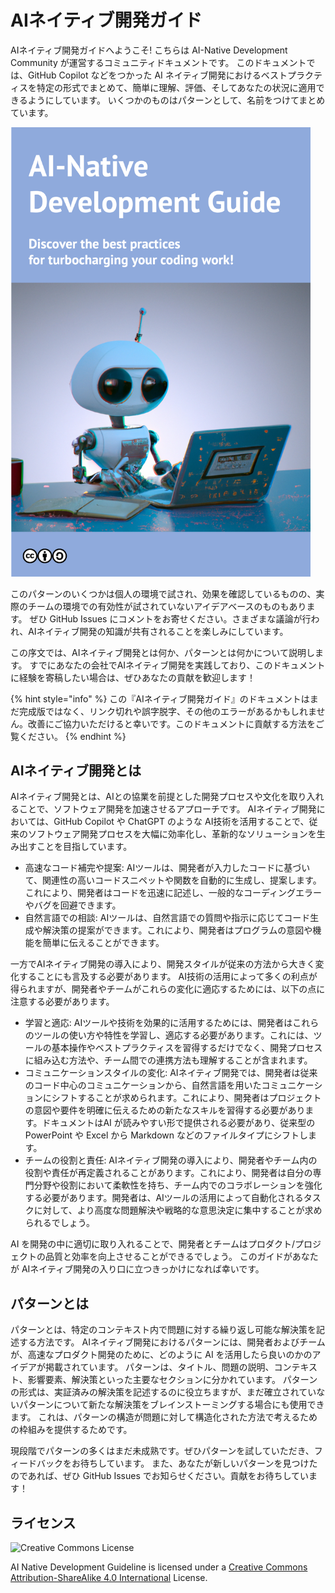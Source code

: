# AIネイティブ開発ガイド

AIネイティブ開発ガイドへようこそ!
こちらは AI-Native Development Community が運営するコミュニティドキュメントです。
このドキュメントでは、GitHub Copilot などをつかった AI ネイティブ開発におけるベストプラクティスを特定の形式でまとめて、簡単に理解、評価、そしてあなたの状況に適用できるようにしています。
いくつかのものはパターンとして、名前をつけてまとめています。

<img src="../../top.png" width="480px" />

このパターンのいくつかは個人の環境で試され、効果を確認しているものの、実際のチームの環境での有効性が試されていないアイデアベースのものもあります。
ぜひ GitHub Issues にコメントをお寄せください。さまざまな議論が行われ、AIネイティブ開発の知識が共有されることを楽しみにしています。

この序文では、AIネイティブ開発とは何か、パターンとは何かについて説明します。
すでにあなたの会社でAIネイティブ開発を実践しており、このドキュメントに経験を寄稿したい場合は、ぜひあなたの貢献を歓迎します！

{% hint style="info" %}
この『AIネイティブ開発ガイド』のドキュメントはまだ完成版ではなく、リンク切れや誤字脱字、その他のエラーがあるかもしれません。改善にご協力いただけると幸いです。このドキュメントに貢献する方法をご覧ください。
{% endhint %}

## AIネイティブ開発とは

AIネイティブ開発とは、AIとの協業を前提とした開発プロセスや文化を取り入れることで、ソフトウェア開発を加速させるアプローチです。
AIネイティブ開発においては、GitHub Copilot や ChatGPT のような AI技術を活用することで、従来のソフトウェア開発プロセスを大幅に効率化し、革新的なソリューションを生み出すことを目指しています。

* 高速なコード補完や提案: AIツールは、開発者が入力したコードに基づいて、関連性の高いコードスニペットや関数を自動的に生成し、提案します。これにより、開発者はコードを迅速に記述し、一般的なコーディングエラーやバグを回避できます。
* 自然言語での相談: AIツールは、自然言語での質問や指示に応じてコード生成や解決策の提案ができます。これにより、開発者はプログラムの意図や機能を簡単に伝えることができます。

一方でAIネイティブ開発の導入により、開発スタイルが従来の方法から大きく変化することにも言及する必要があります。
AI技術の活用によって多くの利点が得られますが、開発者やチームがこれらの変化に適応するためには、以下の点に注意する必要があります。

* 学習と適応: AIツールや技術を効果的に活用するためには、開発者はこれらのツールの使い方や特性を学習し、適応する必要があります。これには、ツールの基本操作やベストプラクティスを習得するだけでなく、開発プロセスに組み込む方法や、チーム間での連携方法も理解することが含まれます。
* コミュニケーションスタイルの変化: AIネイティブ開発では、開発者は従来のコード中心のコミュニケーションから、自然言語を用いたコミュニケーションにシフトすることが求められます。これにより、開発者はプロジェクトの意図や要件を明確に伝えるための新たなスキルを習得する必要があります。ドキュメントはAI が読みやすい形で提供される必要があり、従来型の PowerPoint や Excel から Markdown などのファイルタイプにシフトします。
* チームの役割と責任: AIネイティブ開発の導入により、開発者やチーム内の役割や責任が再定義されることがあります。これにより、開発者は自分の専門分野や役割において柔軟性を持ち、チーム内でのコラボレーションを強化する必要があります。開発者は、AIツールの活用によって自動化されるタスクに対して、より高度な問題解決や戦略的な意思決定に集中することが求められるでしょう。

AI を開発の中に適切に取り入れることで、開発者とチームはプロダクト/プロジェクトの品質と効率を向上させることができるでしょう。
このガイドがあなたが AIネイティブ開発の入り口に立つきっかけになれば幸いです。

## パターンとは

パターンとは、特定のコンテキスト内で問題に対する繰り返し可能な解決策を記述する方法です。
AIネイティブ開発におけるパターンには、開発者およびチームが、高速なプロダクト開発のために、どのように AI を活用したら良いのかのアイデアが掲載されています。
パターンは、タイトル、問題の説明、コンテキスト、影響要素、解決策といった主要なセクションに分かれています。
パターンの形式は、実証済みの解決策を記述するのに役立ちますが、まだ確立されていないパターンについて新たな解決策をブレインストーミングする場合にも使用できます。
これは、パターンの構造が問題に対して構造化された方法で考えるための枠組みを提供するためです。

現段階でパターンの多くはまだ未成熟です。ぜひパターンを試していただき、フィードバックをお待ちしています。
また、あなたが新しいパターンを見つけたのであれば、ぜひ GitHub Issues でお知らせください。貢献をお待ちしています！

## ライセンス

![Creative Commons License](https://i.creativecommons.org/l/by-sa/4.0/88x31.png)

AI Native Development Guideline is licensed under a [Creative Commons Attribution-ShareAlike 4.0 International](http://creativecommons.org/licenses/by-sa/4.0/) License.
